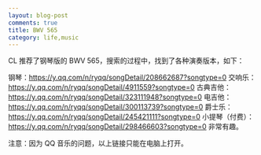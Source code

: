 ```yaml
---
layout: blog-post
comments: true
title: BWV 565
category: life,music
---
```



CL 推荐了钢琴版的 BWV 565，搜索的过程中，找到了各种演奏版本，如下：

钢琴：https://y.qq.com/n/ryqq/songDetail/208662687?songtype=0
交响乐：https://y.qq.com/n/ryqq/songDetail/4911559?songtype=0
古典吉他：https://y.qq.com/n/ryqq/songDetail/323111948?songtype=0
电吉他：https://y.qq.com/n/ryqq/songDetail/300113739?songtype=0
爵士乐：https://y.qq.com/n/ryqq/songDetail/245421111?songtype=0
小提琴（付费）：https://y.qq.com/n/ryqq/songDetail/298466603?songtype=0
非常有趣。

注意：因为 QQ 音乐的问题，以上链接只能在电脑上打开。
